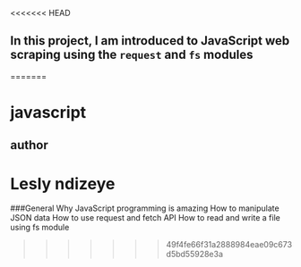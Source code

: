 <<<<<<< HEAD
## In this project, I am introduced to JavaScript web scraping using the `request` and `fs` modules
=======
# javascript
## author
# Lesly ndizeye

###General
Why JavaScript programming is amazing
How to manipulate JSON data
How to use request and fetch API
How to read and write a file using fs module
>>>>>>> 49f4fe66f31a2888984eae09c673d5bd55928e3a
